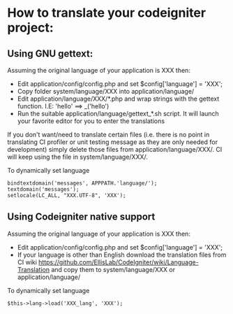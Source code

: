 How to translate your codeigniter project:
==========================================

Using GNU gettext:
------------------

Assuming the original language of your application is XXX then:

- Edit application/config/config.php and set $config['language'] = 'XXX';
- Copy folder system/language/XXX into application/language/
- Edit application/language/XXX/*.php and wrap strings with the gettext function. I.E: 'hello' ==> _('hello')
- Run the suitable application/language/gettext_*.sh script. It will launch your favorite editor for you to enter the translations

If you don't want/need to translate certain files (i.e. there is no point in translating CI profiler or unit testing message as they are only needed for development) simply delete those files from application/language/XXX/. CI will keep using the file in system/language/XXX/.

To dynamically set language

	bindtextdomain('messages', APPPATH.'language/');
	textdomain('messages');
	setlocale(LC_ALL, "XXX.UTF-8", 'XXX');


Using Codeigniter native support
--------------------------------

Assuming the original language of your application is XXX then:

- Edit application/config/config.php and set $config['language'] = 'XXX';
- If your language is other than English download the translation files from CI wiki https://github.com/EllisLab/CodeIgniter/wiki/Language-Translation and copy them to system/language/XXX or application/language/

To dynamically set language

	$this->lang->load('XXX_lang', 'XXX');

